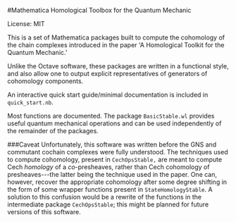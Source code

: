 #Mathematica Homological Toolbox for the Quantum Mechanic

License: MIT 

This is a set of Mathematica packages built to compute the cohomology of the chain complexes introduced in the paper 'A Homological Toolkit for the Quantum Mechanic.'

Unlike the Octave software, these packages are written in a functional style, and also allow one to output explicit representatives of generators of cohomology components. 

An interactive quick start guide/minimal documentation is included in `quick_start.nb`.

Most functions are documented.  The package `BasicStable.wl` provides useful quantum mechanical operations and can be used independently of the remainder of the packages.


###Caveat
Unfortunately, this software was written before the GNS and commutant cochain complexes were fully understood.  The techniques used to compute cohomology, present in `CechOpsStable,` are meant to compute Cech *homology* of a *co*-presheaves, rather than Cech cohomology of presheaves---the latter being the technique used in the paper.  One can, however, recover the appropriate cohomology after some degree shifting in the form of some wrapper functions present in `StateHomologyStable`.  A solution to this confusion would be a rewrite of the functions in the intermediate package `CechOpsStable`; this might be planned for future versions of this software.
